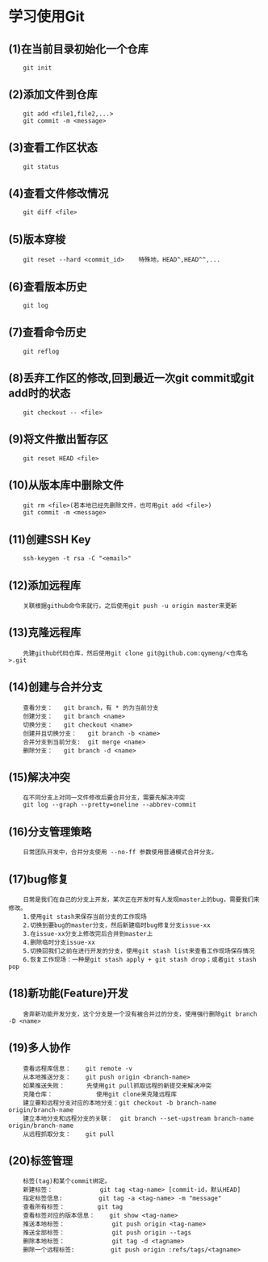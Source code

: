 学习使用Git
==========
(1)在当前目录初始化一个仓库
-------------------------
		git init

(2)添加文件到仓库
-------------------------
		git add <file1,file2,...>
		git commit -m <message>
		
(3)查看工作区状态
-------------------------
		git status

(4)查看文件修改情况
-------------------------
		git diff <file>

(5)版本穿梭
-------------------------
		git reset --hard <commit_id>	特殊地，HEAD^,HEAD^^,...
(6)查看版本历史
-------------------------
		git log
(7)查看命令历史
-------------------------
		git reflog
(8)丢弃工作区的修改,回到最近一次git commit或git add时的状态
-------------------------
		git checkout -- <file>
(9)将文件撤出暂存区
-------------------------
		git reset HEAD <file>
(10)从版本库中删除文件
-------------------------
		git rm <file>(若本地已经先删除文件，也可用git add <file>)
		git commit -m <message>
(11)创建SSH Key
-------------------------
		ssh-keygen -t rsa -C "<email>"
(12)添加远程库
-------------------------
		关联根据github命令来就行，之后使用git push -u origin master来更新
(13)克隆远程库
-------------------------
		先建github代码仓库，然后使用git clone git@github.com:qymeng/<仓库名>.git
(14)创建与合并分支
-------------------------
		查看分支：	git branch，有 * 的为当前分支
		创建分支：	git branch <name>
		切换分支：	git checkout <name>
		创建并且切换分支：	git branch -b <name>
		合并分支到当前分支:	git merge <name>
		删除分支：	git branch -d <name>
(15)解决冲突
-------------------------
		在不同分支上对同一文件修改后要合并分支，需要先解决冲突
		git log --graph --pretty=oneline --abbrev-commit
(16)分支管理策略
-------------------------
		日常团队开发中，合并分支使用 --no-ff 参数使用普通模式合并分支。
(17)bug修复
-------------------------
		日常是我们在自己的分支上开发，某次正在开发时有人发现master上的bug，需要我们来修改。
		1.使用git stash来保存当前分支的工作现场
		2.切换到要bug的master分支，然后新建临时bug修复分支issue-xx
		3.在issue-xx分支上修改完后合并到master上
		4.删除临时分支issue-xx
		5.切换回我们之前在进行开发的分支，使用git stash list来查看工作现场保存情况
		6.恢复工作现场：一种是git stash apply + git stash drop；或者git stash pop
(18)新功能(Feature)开发
-------------------------
		舍弃新功能开发分支，这个分支是一个没有被合并过的分支，使用强行删除git branch -D <name>
(19)多人协作
-------------------------
		查看远程库信息：	git remote -v
		从本地推送分支：	git push origin <branch-name>
		如果推送失败： 	 先使用git pull抓取远程的新提交来解决冲突
		克隆仓库：			 使用git clone来克隆远程库
		建立要和远程分支对应的本地分支：git checkout -b branch-name origin/branch-name
		建立本地分支和远程分支的关联：	 git branch --set-upstream branch-name origin/branch-name
		从远程抓取分支：	git pull
(20)标签管理
-------------------------
		标签(tag)和某个commit绑定。
		新建标签：		      git tag <tag-name> [commit-id，默认HEAD]
		指定标签信息:		     git tag -a <tag-name> -m "message"
		查看所有标签：	 	    git tag
		查看标签对应的版本信息：	git show <tag-name>
		推送本地标签：	            git push origin <tag-name>
		推送全部标签：	            git push origin --tags
		删除本地标签：	            git tag -d <tagname>
		删除一个远程标签:          git push origin :refs/tags/<tagname>	
